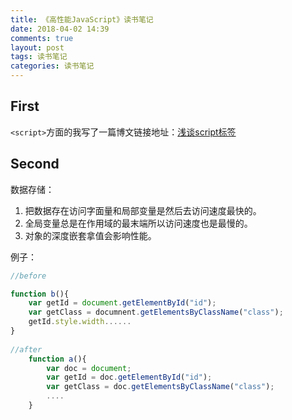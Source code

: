 ```yaml
---
title: 《高性能JavaScript》读书笔记
date: 2018-04-02 14:39
comments: true
layout: post
tags: 读书笔记
categories: 读书笔记
---
```


## First

`<script>`方面的我写了一篇博文链接地址：[浅谈script标签](http://xuzihao.fun/%E6%B5%85%E8%B0%88script%E6%A0%87%E7%AD%BE.html)

## Second

数据存储：

1. 把数据存在访问字面量和局部变量是然后去访问速度最快的。
2. 全局变量总是在作用域的最末端所以访问速度也是最慢的。
3. 对象的深度嵌套拿值会影响性能。

<!--more-->

例子：

```javascript
//before

function b(){
    var getId = document.getElementById("id");
    var getClass = documnent.getElementsByClassName("class");
    getId.style.width......
}
    
//after
    function a(){
        var doc = document;
        var getId = doc.getElementById("id");
        var getClass = doc.getElementsByClassName("class");
        ....
    }
```

